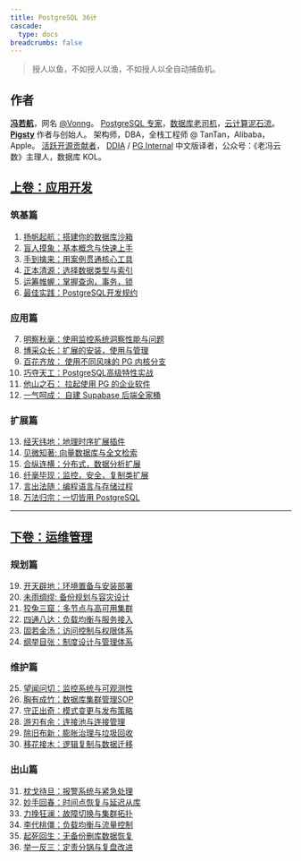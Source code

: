 ```yaml
---
title: PostgreSQL 36计
cascade:
  type: docs
breadcrumbs: false
---
```


> 授人以鱼，不如授人以渔，不如授人以全自动捕鱼机。

## 作者

[**冯若航**](https://vonng.com)，网名 [@Vonng](https://github.com/Vonng)。
[PostgreSQL 专家](https://vonng.com/pg)，[数据库老司机](https://vonng.com/db)，[云计算泥石流](https://vonng.com/cloud)。
[**Pigsty**](https://pgsty.com) 作者与创始人。
架构师，DBA，全栈工程师 @ TanTan，Alibaba，Apple。
[活跃](https://committers.top/china)[开源贡献者](https://gitstar-ranking.com/Vonng)，
[DDIA](https://ddia.pigsty.io) / [PG Internal](https://pgint.vonng.com) 中文版译者，公众号：《老冯云数》主理人，数据库 KOL。



## [上卷：应用开发](/dev)

### 筑基篇

1. [扬帆起航：搭建你的数据库沙箱](/ch01)
2. [盲人摸象：基本概念与快速上手](/ch02)
3. [手到擒来：用案例贯通核心工具](/ch03)
4. [正本清源：选择数据类型与索引](/ch04)
5. [运筹帷幄：掌握查询，事务，锁](/ch05)
6. [最佳实践：PostgreSQL开发规约](/ch06)

### 应用篇

7. [明察秋毫：使用监控系统洞察性能与问题](/ch07)
8. [博采众长：扩展的安装，使用与管理](/ch08)
9. [百花齐放： 使用不同风味的 PG 内核分支](/ch09)
10. [巧夺天工：PostgreSQL高级特性实战](/ch10)
11. [他山之石： 拉起使用 PG 的企业软件](/ch11)
12. [一气呵成： 自建 Supabase 后端全家桶](/ch12)

### 扩展篇

13. [经天纬地：地理时序扩展插件](/ch13)
14. [见微知著: 向量数据库与全文检索](/ch14)
15. [合纵连横：分布式，数据分析扩展](/ch15)
16. [纤毫毕现：监控，安全，复制类扩展](/ch16)
17. [言出法随：编程语言与存储过程](/ch17)
18. [万法归宗：一切皆用 PostgreSQL](/ch18)


-------------

## [下卷：运维管理](/dba)

### 规划篇

19. [开天辟地：环境置备与安装部署](/ch19)
20. [未雨绸缪: 备份规划与容灾设计](/ch20)
21. [狡兔三窟：多节点与高可用集群](/ch21)
22. [四通八达：负载均衡与服务接入](/ch22)
23. [固若金汤：访问控制与权限体系](/ch23)
24. [纲举目张：制度设计与管理体系](/ch24)

### 维护篇

25. [望闻问切：监控系统与可观测性](/ch25)
26. [胸有成竹：数据库集群管理SOP](/ch26)
27. [守正出奇：模式变更与发布策略](/ch27)
28. [游刃有余：连接池与连接管理](/ch28)
29. [除旧布新：膨胀治理与垃圾回收](/ch29)
30. [移花接木：逻辑复制与数据迁移](/ch30)

### 出山篇

31. [枕戈待旦：报警系统与紧急处理](/ch31)
32. [妙手回春：时间点恢复与延迟从库](/ch32)
33. [力挽狂澜：故障切换与集群拓扑](/ch33)
34. [李代桃僵：负载均衡与流量控制](/ch34)
35. [起死回生：无备份删库数据恢复](/ch35)
36. [举一反三：定责分锅与复盘改进](/ch36)

